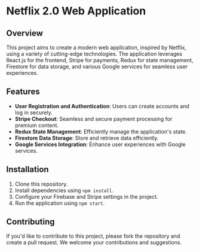 # Netflix 2.0 Web Application

## Overview

This project aims to create a modern web application, inspired by Netflix, using a variety of cutting-edge technologies. The application leverages React.js for the frontend, Stripe for payments, Redux for state management, Firestore for data storage, and various Google services for seamless user experiences.

## Features

- **User Registration and Authentication**: Users can create accounts and log in securely.
- **Stripe Checkout**: Seamless and secure payment processing for premium content.
- **Redux State Management**: Efficiently manage the application's state.
- **Firestore Data Storage**: Store and retrieve data efficiently.
- **Google Services Integration**: Enhance user experiences with Google services.

## Installation

1. Clone this repository.
2. Install dependencies using `npm install`.
3. Configure your Firebase and Stripe settings in the project.
4. Run the application using `npm start`.

## Contributing

If you'd like to contribute to this project, please fork the repository and create a pull request. We welcome your contributions and suggestions.

